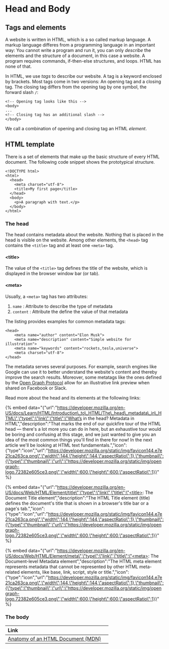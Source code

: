 # Head and Body

## Tags and elements

A website is written in HTML, which is a so called markup language. A markup language differes from a programming language in an important way: You cannot write a program and run it, you can only _describe_ the elements and the structure of a document, in this case a website. A program requires commands, if-then-else structures, and loops. HTML has none of that.

In HTML, we use _tags_ to describe our website. A tag is a keyword enclosed by brackets. Most tags come in two versions: An opening tag and a closing tag. The closing tag differs from the opening tag by one symbol, the forward slash `/`:

```markup
<!-- Opening tag looks like this -->
<body>
...
<!-- Closing tag has an additional slash -->
</body>
```

We call a combination of opening and closing tag an HTML _element_.

## HTML template

There is a set of elements that make up the basic structure of every HTML document. The following code snippet shows the prototypical structure.

```markup
<!DOCTYPE html>
<html>
  <head>
    <meta charset="utf-8">
    <title>My first page</title>
  </head>
  <body>
    <p>A paragraph with text.</p>
  </body>
</html>
```

### The head

The head contains metadata about the website. Nothing that is placed in the head is visible on the website. Among other elements, the `<head>` tag contains the `<title>` tag and at least one `<meta>` tag.

#### &lt;title&gt;

The value of the `<title>` tag defines the title of the website, which is displayed in the browser window bar \(or tab\).

#### &lt;meta&gt;

Usually, a `<meta>` tag has two attributes:

1. `name` : Attribute to describe the type of metadata
2. `content` : Attribute the define the value of that metadata

The listing provides examples for common metadata tags:

```markup
<head>
    <meta name="author" content="Elon Musk">
    <meta name="description" content="Simple website for illustration">
    <meta name="keywords" content="rockets,tesla,universe">
    <meta charset="utf-8">   
</head>
```

The metadata serves several purposes. For example, search engines like Google can use it to better understand the website's content and thereby improve the search results. Moreover, some metatags like the ones defined by the [Open Graph Protocol](http://ogp.me/) allow for an illustrative link preview when shared on Facebook or Slack.

Read more about the head and its elements at the following links:

{% embed data="{\"url\":\"https://developer.mozilla.org/en-US/docs/Learn/HTML/Introduction\_to\_HTML/The\_head\_metadata\_in\_HTML\",\"type\":\"link\",\"title\":\"What’s in the head? Metadata in HTML\",\"description\":\"That marks the end of our quickfire tour of the HTML head — there\'s a lot more you can do in here, but an exhaustive tour would be boring and confusing at this stage, and we just wanted to give you an idea of the most common things you\'ll find in there for now! In the next article we\'ll be looking at HTML text fundamentals.\",\"icon\":{\"type\":\"icon\",\"url\":\"https://developer.mozilla.org/static/img/favicon144.e7e21ca263ca.png\",\"width\":144,\"height\":144,\"aspectRatio\":1},\"thumbnail\":{\"type\":\"thumbnail\",\"url\":\"https://developer.mozilla.org/static/img/opengraph-logo.72382e605ce3.png\",\"width\":600,\"height\":600,\"aspectRatio\":1}}" %}

{% embed data="{\"url\":\"https://developer.mozilla.org/en-US/docs/Web/HTML/Element/title\",\"type\":\"link\",\"title\":\"<title>: The Document Title element\",\"description\":\"The HTML Title element \(title\) defines the document\'s title that is shown in a browser\'s title bar or a page\'s tab.\",\"icon\":{\"type\":\"icon\",\"url\":\"https://developer.mozilla.org/static/img/favicon144.e7e21ca263ca.png\",\"width\":144,\"height\":144,\"aspectRatio\":1},\"thumbnail\":{\"type\":\"thumbnail\",\"url\":\"https://developer.mozilla.org/static/img/opengraph-logo.72382e605ce3.png\",\"width\":600,\"height\":600,\"aspectRatio\":1}}" %}

{% embed data="{\"url\":\"https://developer.mozilla.org/en-US/docs/Web/HTML/Element/meta\",\"type\":\"link\",\"title\":\"<meta>: The Document-level Metadata element\",\"description\":\"The HTML meta element represents metadata that cannot be represented by other HTML meta-related elements, like base, link, script, style or title.\",\"icon\":{\"type\":\"icon\",\"url\":\"https://developer.mozilla.org/static/img/favicon144.e7e21ca263ca.png\",\"width\":144,\"height\":144,\"aspectRatio\":1},\"thumbnail\":{\"type\":\"thumbnail\",\"url\":\"https://developer.mozilla.org/static/img/opengraph-logo.72382e605ce3.png\",\"width\":600,\"height\":600,\"aspectRatio\":1}}" %}

### The body

| Link |  |
| :--- | :--- |
| [Anatomy of an HTML Document \(MDN\)](https://developer.mozilla.org/en-US/docs/Learn/HTML/Introduction_to_HTML/Getting_started#Anatomy_of_a_HTML_document) |  |

